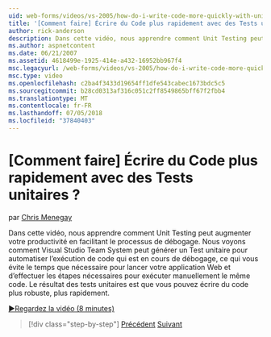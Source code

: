 ```yaml
---
uid: web-forms/videos/vs-2005/how-do-i-write-code-more-quickly-with-unit-tests
title: '[Comment faire] Écrire du Code plus rapidement avec des Tests unitaires ? | Microsoft Docs'
author: rick-anderson
description: Dans cette vidéo, nous apprendre comment Unit Testing peut augmenter votre productivité en facilitant le processus de débogage. Nous voyons comment Visual Studio Team System peut générer un u...
ms.author: aspnetcontent
ms.date: 06/21/2007
ms.assetid: 4618499e-1925-414e-a432-16952bb967f4
msc.legacyurl: /web-forms/videos/vs-2005/how-do-i-write-code-more-quickly-with-unit-tests
msc.type: video
ms.openlocfilehash: c2ba4f3433d19654ff1dfe543cabec1673bdc5c5
ms.sourcegitcommit: b28cd0313af316c051c2ff8549865bff67f2fbb4
ms.translationtype: MT
ms.contentlocale: fr-FR
ms.lasthandoff: 07/05/2018
ms.locfileid: "37840403"
---
```

<a name="how-do-i-write-code-more-quickly-with-unit-tests"></a>[Comment faire] Écrire du Code plus rapidement avec des Tests unitaires ?
====================
par [Chris Menegay](https://twitter.com/CMenegay)

Dans cette vidéo, nous apprendre comment Unit Testing peut augmenter votre productivité en facilitant le processus de débogage. Nous voyons comment Visual Studio Team System peut générer un Test unitaire pour automatiser l’exécution de code qui est en cours de débogage, ce qui vous évite le temps que nécessaire pour lancer votre application Web et d’effectuer les étapes nécessaires pour exécuter manuellement le même code. Le résultat des tests unitaires est que vous pouvez écrire du code plus robuste, plus rapidement.

[&#9654;Regardez la vidéo (8 minutes)](https://channel9.msdn.com/Blogs/ASP-NET-Site-Videos/how-do-i-write-code-more-quickly-with-unit-tests)

> [!div class="step-by-step"]
> [Précédent](how-do-i-create-my-own-bug-work-item.md)
> [Suivant](how-do-i-practice-test-driven-development.md)
